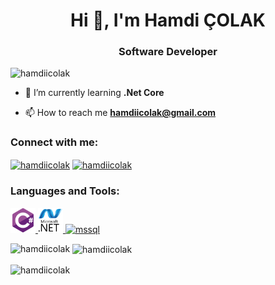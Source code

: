 <h1 align="center">Hi 👋, I'm Hamdi ÇOLAK</h1>
<h3 align="center">Software Developer</h3>

<p align="left"> <img src="https://komarev.com/ghpvc/?username=hamdiicolak&label=Profile%20views&color=0e75b6&style=flat" alt="hamdiicolak" /> </p>

- 🌱 I’m currently learning **.Net Core**

- 📫 How to reach me **hamdiicolak@gmail.com**

<h3 align="left">Connect with me:</h3>
<p align="left">
<a href="https://linkedin.com/in/hamdiicolak" target="blank"><img align="center" src="https://raw.githubusercontent.com/rahuldkjain/github-profile-readme-generator/master/src/images/icons/Social/linked-in-alt.svg" alt="hamdiicolak" height="30" width="40" /></a>
<a href="https://www.hackerrank.com/hamdiicolak" target="blank"><img align="center" src="https://raw.githubusercontent.com/rahuldkjain/github-profile-readme-generator/master/src/images/icons/Social/hackerrank.svg" alt="hamdiicolak" height="30" width="40" /></a>
</p>

<h3 align="left">Languages and Tools:</h3>
<p align="left"> <a href="https://www.w3schools.com/cs/" target="_blank" rel="noreferrer"> <img src="https://raw.githubusercontent.com/devicons/devicon/master/icons/csharp/csharp-original.svg" alt="csharp" width="40" height="40"/> </a> <a href="https://dotnet.microsoft.com/" target="_blank" rel="noreferrer"> <img src="https://raw.githubusercontent.com/devicons/devicon/master/icons/dot-net/dot-net-original-wordmark.svg" alt="dotnet" width="40" height="40"/> </a> <a href="https://www.microsoft.com/en-us/sql-server" target="_blank" rel="noreferrer"> <img src="https://www.svgrepo.com/show/303229/microsoft-sql-server-logo.svg" alt="mssql" width="40" height="40"/> </a> </p>

<p><img align="left" src="https://github-readme-stats.vercel.app/api/top-langs?username=hamdiicolak&show_icons=true&locale=en&layout=compact" alt="hamdiicolak" /></p>

<p>&nbsp;<img align="center" src="https://github-readme-stats.vercel.app/api?username=hamdiicolak&show_icons=true&locale=en" alt="hamdiicolak" /></p>

<p><img align="center" src="https://github-readme-streak-stats.herokuapp.com/?user=hamdiicolak&" alt="hamdiicolak" /></p>
